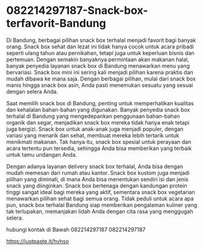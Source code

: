 # 082214297187-Snack-box-terfavorit-Bandung
Di Bandung, berbagai pilihan snack box terhalal menjadi favorit bagi banyak orang. Snack box sehat dan lezat ini tidak hanya cocok untuk acara pribadi seperti ulang tahun atau pernikahan, tetapi juga untuk keperluan bisnis dan pertemuan. Dengan semakin banyaknya permintaan akan makanan halal, banyak penyedia layanan snack box di Bandung menawarkan menu yang bervariasi. Snack box mini ini sering kali menjadi pilihan karena praktis dan mudah dibawa ke mana saja. Dengan berbagai pilihan, mulai dari snack box manis hingga snack box asin, Anda pasti menemukan sesuatu yang sesuai dengan selera Anda.

Saat memilih snack box di Bandung, penting untuk memperhatikan kualitas dan kehalalan bahan-bahan yang digunakan. Banyak penyedia snack box terhalal di Bandung yang mengedepankan penggunaan bahan-bahan organik dan segar, menjadikan snack box mereka tidak hanya enak tetapi juga bergizi. Snack box untuk anak-anak juga menjadi populer, dengan variasi yang menarik dan sehat, membuat mereka lebih tertarik untuk menikmati makanan. Tak hanya itu, snack box spesial untuk perayaan dan acara tertentu pun tersedia, sehingga Anda bisa memberikan yang terbaik untuk tamu undangan Anda.

Dengan adanya layanan delivery snack box terhalal, Anda bisa dengan mudah memesan dari rumah atau kantor. Snack box kustom juga menjadi pilihan yang diminati, di mana Anda bisa menentukan sendiri isi dan jenis snack yang diinginkan. Snack box bertenaga dengan kandungan protein tinggi sangat ideal bagi mereka yang aktif, sementara snack box vegetarian menawarkan pilihan sehat bagi semua orang. Tidak peduli untuk acara apa pun, snack box terhalal Bandung siap memberikan pengalaman kuliner yang tak terlupakan, memanjakan lidah Anda dengan cita rasa yang menggugah selera.

hubungi kontak di Bawah
082214297187
082214297187

https://justpaste.it/hvhso
